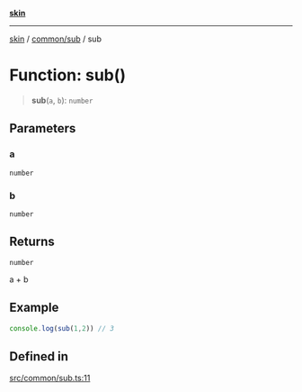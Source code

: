 [**skin**](../../../README.md)

***

[skin](../../../modules.md) / [common/sub](../README.md) / sub

# Function: sub()

> **sub**(`a`, `b`): `number`

## Parameters

### a

`number`

### b

`number`

## Returns

`number`

a + b

## Example

```ts
console.log(sub(1,2)) // 3
```

## Defined in

[src/common/sub.ts:11](https://github.com/sei-12/skin/blob/81c96f7bf20bc69580a253172a69c2bb254ec862/src/common/sub.ts#L11)
